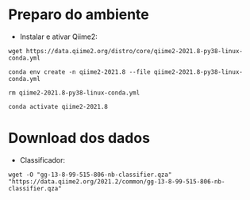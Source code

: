 # Preparo do ambiente

- Instalar e ativar Qiime2:

```wget https://data.qiime2.org/distro/core/qiime2-2021.8-py38-linux-conda.yml```

```conda env create -n qiime2-2021.8 --file qiime2-2021.8-py38-linux-conda.yml```

```rm qiime2-2021.8-py38-linux-conda.yml```

```conda activate qiime2-2021.8```

# Download dos dados

- Classificador:

```wget -O "gg-13-8-99-515-806-nb-classifier.qza" "https://data.qiime2.org/2021.2/common/gg-13-8-99-515-806-nb-classifier.qza"```


